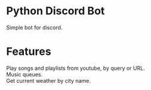 # Python Discord Bot
Simple bot for discord.  

# Features 
Play songs and playlists from youtube, by query or URL.  
Music queues.  
Get current weather by city name.  
